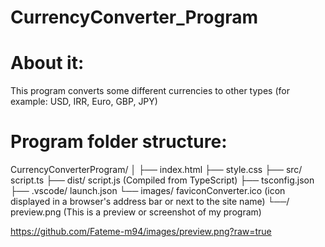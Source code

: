 # CurrencyConverter_Program

# About it:
This program converts some different currencies to other types (for example: USD, IRR, Euro, GBP, JPY)


# Program folder structure:
CurrencyConverterProgram/
│
├── index.html
├── style.css
├── src/ script.ts
├── dist/ script.js (Compiled from TypeScript)
├── tsconfig.json
├── .vscode/ launch.json
└── images/ faviconConverter.ico (icon displayed in a browser's address bar or next to the site name) 
      └──/ preview.png (This is a preview or screenshot of my program)

https://github.com/Fateme-m94/images/preview.png?raw=true
